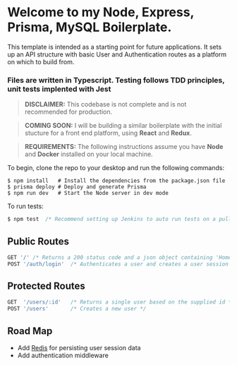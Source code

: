 # Welcome to my Node, Express, Prisma, MySQL Boilerplate.

This template is intended as a starting point for future applications. It sets up an API structure with basic User and Authentication routes as a platform on which to build from.

### Files are written in Typescript. Testing follows TDD principles, unit tests implented with Jest

> **DISCLAIMER:** This codebase is not complete and is not recommended for production.

> **COMING SOON:** I will be building a similar boilerplate with the initial stucture for a front end platform, using **React** and **Redux**.

> **REQUIREMENTS:** The following instructions assume you have **Node** and **Docker** installed on your local machine.

To begin, clone the repo to your desktop and run the following commands:

```terminal
$ npm install   # Install the dependencies from the package.json file
$ prisma deploy # Deploy and generate Prisma
$ npm run dev   # Start the Node server in dev mode
```

To run tests:

```javascript
$ npm test  /* Recommend setting up Jenkins to auto run tests on a pull request trigger */
```

## Public Routes

```javascript
GET '/' /* Returns a 200 status code and a json object containing 'Home' as a title attribute. */
POST '/auth/login'  /* Authenticates a user and creates a user session record */
```

## Protected Routes

```javascript
GET  '/users/:id'   /* Returns a single user based on the supplied id */
POST '/users'       /* Creates a new user */
```

## Road Map

-   Add [Redis](https://redislabs.com/) for persisting user session data
-   Add authentication middleware
